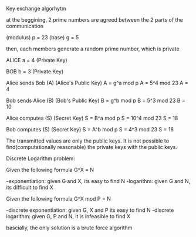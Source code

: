 Key exchange algorhytm

at the beggining, 2 prime numbers are agreed between the 2 parts of the communication

(modulus) p = 23
(base) g = 5

then, each members generate a random prime number, which is private

ALICE
a = 4 (Private Key)

BOB
b = 3 (Private Key)

Alice sends Bob (A) (Alice's Public Key)
A = g^a mod p
A = 5^4 mod 23
A = 4

Bob sends Alice (B) (Bob's Public Key)
B = g^b mod p
B = 5^3 mod 23
B = 10

Alice computes (S) (Secret Key)
S = B^a mod p
S = 10^4 mod 23
S = 18

Bob computes (S) (Secret Key)
S = A^b mod p
S = 4^3 mod 23
S = 18

The transmitted values are only the public keys. It is not possible to find(computationally reasonable) the private keys with the public keys.

Discrete Logarithm problem:

Given the following formula G^X = N

-exponentiation: given G and X, its easy to find N
-logarithm: given G and N, its difficult to find X

Given the following formula G^X mod P = N

-discrete exponentiation: given G, X and P its easy to find N
-discrete logarithm: given G, P and N, it is infeasible to find X

bascially, the only solution is a brute force algorithm
